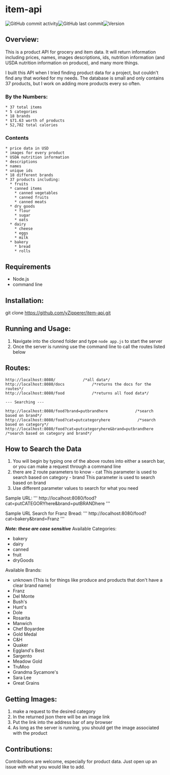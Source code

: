 # item-api
<img alt="GitHub commit activity" src="https://img.shields.io/github/commit-activity/m/yZipperer/item-api"><img alt="GitHub last commit" src="https://img.shields.io/github/last-commit/yZipperer/item-api"><img alt="Version" src="https://img.shields.io/github/v/release/yZipperer/item-api">

## Overview:
  This is a product API for grocery and item data. It will return information including prices, names, images descriptions, ids, nutrition information (and USDA nutrition information on produce), and many more things.

  I built this API when I tried finding product data for a project, but couldn't find any that worked for my needs. The database is small and only contains 37 products, but I work on adding more products every so often.
  
  ### By the Numbers:
    * 37 total items
    * 5 categories
    * 18 brands
    * $71.63 worth of products
    * 52,782 total calories

  ### Contents
    * price data in USD
    * images for every product
    * USDA nutrition information
    * descriptions
    * names
    * unique ids
    * 18 different brands
    * 37 products including:
      * fruits
      * canned items
        * canned vegetables
        * canned fruits
        * canned meats
      * dry goods
        * flour
        * sugar
        * oats
      * dairy
        * cheese
        * eggs
        * milk
      * bakery
        * bread
        * rolls

## Requirements

  * Node.js
  * command line

## Installation:
  
  git clone https://github.com/yZipperer/item-api.git
  
## Running and Usage:

  1. Navigate into the cloned folder and type ```node app.js``` to start the server
  2. Once the server is running use the command line to call the routes listed below
  
## Routes:

  ```
  http://localhost:8080/            /*all data*/
  http://localhost:8080/docs            /*returns the docs for the routes*/
  http://localhost:8080/food            /*returns all food data*/

  --- Searching ---

  http://localhost:8080/food?brand=putbrandhere            /*search based on brand*/
  http://localhost:8080/food?cat=putcategoryhere            /*search based on category*/
  http://localhost:8080/food?cat=putcategoryhere&brand=putbrandhere            /*search based on category and brand*/
  ```

## How to Search the Data

  1. You will begin by typing one of the above routes into either a search bar, or you can make a request through a command line
  2. there are 2 route parameters to know
    - cat     This parameter is used to search based on category
    - brand     This parameter is used to search based on brand
  3. Use different parameter values to search for what you need
  
  Sample URL:
  '''
  http://localhost:8080/food?cat=putCATEGORYhere&brand=putBRANDhere
  '''

  Sample URL Search for Franz Bread:
  '''
  http://localhost:8080/food?cat=bakery&brand=Franz
  '''

  ***Note: these are case sensitive***
  Available Categories:
  - bakery
  - dairy
  - canned
  - fruit
  - dryGoods

  Available Brands:
  - unknown (This is for things like produce and products that don't have a clear brand name)
  - Franz
  - Del Monte
  - Bush's
  - Hunt's
  - Dole
  - Rosarita
  - Manwich
  - Chef Boyardee
  - Gold Medal
  - C&H
  - Quaker
  - Eggland's Best
  - Sargento
  - Meadow Gold
  - TruMoo
  - Grandma Sycamore's
  - Sara Lee
  - Great Grains

## Getting Images:

  1. make a request to the desired category
  2. In the returned json there will be an image link
  3. Put the link into the address bar of any browser
  4. As long as the server is running, you should get the image associated with the product

## Contributions:
  Contributions are welcome, especially for product data. Just open up an issue with what you would like to add.
